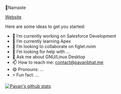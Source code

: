  🙏Namaste

 [Website](https://pavanbhat.me)
 <!-- ![Root](https://github.com/pavanbhat1999/pavanbhat1999/blob/master/empty_rooot.png?raw=true) -->

Here are some ideas to get you started:

- 🔭 I’m currently working on Salesforce Development
- 🌱 I’m currently learning Apex
- 👯 I’m looking to collaborate on figlet.nvim
- 🤔 I’m looking for help with ...
- 💬 Ask me about GNU/Linux Desktop
- 📫 How to reach me: contact@pavanbhat.me
- 😄 Pronouns: ...
- ⚡ Fun fact: ...

[![Pavan's github stats](https://github-readme-stats.vercel.app/api?username=pavanbhat1999&count_private=true&show_icons=true&bg_color=151515)](https://github.com/pavanbhat1999)


